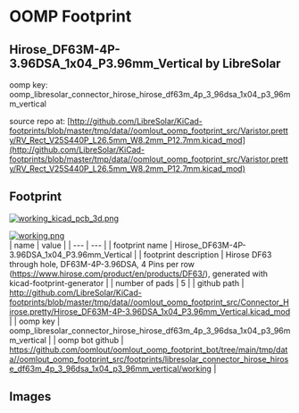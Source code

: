 # OOMP Footprint  
## Hirose_DF63M-4P-3.96DSA_1x04_P3.96mm_Vertical  by LibreSolar  
  
oomp key: oomp_libresolar_connector_hirose_hirose_df63m_4p_3_96dsa_1x04_p3_96mm_vertical  
  
source repo at: [http://github.com/LibreSolar/KiCad-footprints/blob/master/tmp/data//oomlout_oomp_footprint_src/Varistor.pretty/RV_Rect_V25S440P_L26.5mm_W8.2mm_P12.7mm.kicad_mod](http://github.com/LibreSolar/KiCad-footprints/blob/master/tmp/data//oomlout_oomp_footprint_src/Varistor.pretty/RV_Rect_V25S440P_L26.5mm_W8.2mm_P12.7mm.kicad_mod)  
## Footprint  
  
[![working_kicad_pcb_3d.png](working_kicad_pcb_3d_600.png)](working_kicad_pcb_3d.png)  
  
[![working.png](working_600.png)](working.png)  
| name | value | 
| --- | --- | 
| footprint name | Hirose_DF63M-4P-3.96DSA_1x04_P3.96mm_Vertical | 
| footprint description | Hirose DF63 through hole, DF63M-4P-3.96DSA, 4 Pins per row (https://www.hirose.com/product/en/products/DF63/), generated with kicad-footprint-generator | 
| number of pads | 5 | 
| github path | http://github.com/LibreSolar/KiCad-footprints/blob/master/tmp/data//oomlout_oomp_footprint_src/Connector_Hirose.pretty/Hirose_DF63M-4P-3.96DSA_1x04_P3.96mm_Vertical.kicad_mod | 
| oomp key | oomp_libresolar_connector_hirose_hirose_df63m_4p_3_96dsa_1x04_p3_96mm_vertical | 
| oomp bot github | https://github.com/oomlout/oomlout_oomp_footprint_bot/tree/main/tmp/data//oomlout_oomp_footprint_src/footprints/libresolar_connector_hirose_hirose_df63m_4p_3_96dsa_1x04_p3_96mm_vertical/working | 
## Images  
